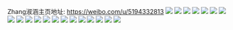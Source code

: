 Zhang淑涵主页地址: https://weibo.com/u/5194332813 
![](https://wx4.sinaimg.cn/mw2000/005FwTfvly1h9hmajye3uj30u00u0qba.jpg) 
![](https://wx4.sinaimg.cn/mw2000/005FwTfvly1h9hmaki9oyj30u00u011j.jpg) 
![](https://wx4.sinaimg.cn/mw2000/005FwTfvly1h9hmajhobij30u00u0wmu.jpg) 
![](https://wx4.sinaimg.cn/mw2000/005FwTfvly1h9hmaku11lj30u00u079u.jpg) 
![](https://wx4.sinaimg.cn/mw2000/005FwTfvly1h9cige0ma1j30u00u0ag3.jpg) 
![](https://wx4.sinaimg.cn/mw2000/005FwTfvly1h9cigg91ylj30u00u0gs2.jpg) 
![](https://wx4.sinaimg.cn/mw2000/005FwTfvly1h9cigf02exj31490u0dl7.jpg) 
![](https://wx4.sinaimg.cn/mw2000/005FwTfvly1h9cihsgw75j30u00u0tc5.jpg) 
![](https://wx4.sinaimg.cn/mw2000/005FwTfvly1h9cigfsyfgj30u00u041c.jpg) 
![](https://wx4.sinaimg.cn/mw2000/005FwTfvly1h9cihs19i3j30u00u0n3d.jpg) 
![](https://wx4.sinaimg.cn/mw2000/005FwTfvly1h948117wb6j32c02qchdv.jpg) 
![](https://wx4.sinaimg.cn/mw2000/005FwTfvly1h9480yh1woj31mi1mib29.jpg) 
![](https://wx4.sinaimg.cn/mw2000/005FwTfvly1h9480ywhhkj30u00wq136.jpg) 
![](https://wx4.sinaimg.cn/mw2000/005FwTfvly1h9480xeaouj32c02c01ky.jpg) 
![](https://wx4.sinaimg.cn/mw2000/005FwTfvly1h92alpbhe1j3296296kjl.jpg) 
![](https://wx4.sinaimg.cn/mw2000/005FwTfvly1h92alojs4nj32lz1szno7.jpg) 
![](https://wx4.sinaimg.cn/mw2000/005FwTfvly1h92alo3wnhj32go24y1kx.jpg) 
![](https://wx4.sinaimg.cn/mw2000/005FwTfvly1h8yjtczy7ej31xe1xeu0x.jpg) 
![](https://wx4.sinaimg.cn/mw2000/005FwTfvly1h8yjt9xqk8j32c02v6kjm.jpg) 
![](https://wx4.sinaimg.cn/mw2000/005FwTfvly1h8yjtjqd7ij31z21z21ky.jpg) 
